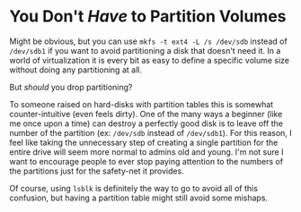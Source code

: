 # You Don't *Have* to Partition Volumes

Might be obvious, but you can use `mkfs -t ext4 -L /s /dev/sdb`
instead of `/dev/sdb1` if you want to avoid partitioning a disk that
doesn't need it. In a world of virtualization it is every bit as easy to
define a specific volume size without doing any partitioning at all. 

But *should* you drop partitioning?

To someone raised on hard-disks with partition tables this is somewhat
counter-intuitive (even feels dirty). One of the many ways a beginner
(like me once upon a time) can destroy a perfectly good disk is to leave
off the number of the partition (ex: `/dev/sdb` instead of `/dev/sdb1`).
For this reason, I feel like taking the unnecessary step of creating a
single partition for the entire drive will seem more normal to admins
old and young. I'm not sure I want to encourage people to ever stop
paying attention to the numbers of the partitions just for the
safety-net it provides.

Of course, using `lsblk` is definitely the way to go to avoid all of
this confusion, but having a partition table might still avoid some
mishaps.
